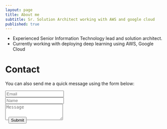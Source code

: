 ```yaml
---
layout: page
title: About me
subtitle: Sr. Solution Architect working with AWS and google cloud
published: true
---
```


- Experienced Senior Information Technology lead and solution architect.
- Currently working with deploying deep learning using AWS, Google Cloud

<div id="contactme-section">
<h1 id="contact">Contact</h1>

<form action="https://formspree.io/azimid@gmail.com" method="POST" class="form" id="contact-form">
      <p>You can also send me a quick message using the form below:</p>
      <div class="row">
        <div class="col-xs-6">
          <input type="email" name="_replyto" class="form-control input-lg" placeholder="Email" title="Email">
        </div>
        <div class="col-xs-6">
          <input type="text" name="name" class="form-control input-lg" placeholder="Name" title="Name">
        </div>
      </div>
      <input type="hidden" name="_subject" value="New submission">
  <textarea type="text" name="content" class="form-control input-lg" placeholder="Message" title="Message" required="required" rows="3"></textarea>
      <input type="text" name="_gotcha" style="display:none">
      <input type="hidden" name="_next" value="./aboutme?message=Your message was sent successfully, thanks!" />
  <div style="font-size: 12px; margin: -10px 10 10px;">
    <button type="submit" class="btn btn-lg btn-primary">Submit</button>
   </div>
